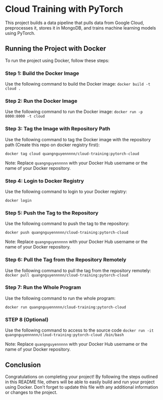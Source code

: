 # Cloud Training with PyTorch

This project builds a data pipeline that pulls data from Google Cloud, preprocesses it, stores it in MongoDB, and trains machine learning models using PyTorch.

## Running the Project with Docker

To run the project using Docker, follow these steps:

### Step 1: Build the Docker Image

Use the following command to build the Docker image:
`docker build -t cloud .`

### Step 2: Run the Docker Image

Use the following command to run the Docker image:
`docker run -p 8000:8000 -t cloud`

### Step 3: Tag the Image with Repository Path

Use the following command to tag the Docker image with the repository path (Create this repo on docker registry first):

`docker tag cloud quangnguyennnnn/cloud-training:pytorch-cloud`

Note: Replace `quangnguyennnnn` with your Docker Hub username or the name of your Docker repository.

### Step 4: Login to Docker Registry

Use the following command to login to your Docker registry:

`docker login`

### Step 5: Push the Tag to the Repository

Use the following command to push the tag to the repository:

`docker push quangnguyennnnn/cloud-training:pytorch-cloud`

Note: Replace `quangnguyennnnn` with your Docker Hub username or the name of your Docker repository.

### Step 6: Pull the Tag from the Repository Remotely

Use the following command to pull the tag from the repository remotely:
`docker pull quangnguyennnnn/cloud-training:pytorch-cloud`

### Step 7: Run the Whole Program

Use the following command to run the whole program:

`docker run quangnguyennnnn/cloud-training:pytorch-cloud`

### STEP 8 (Optional) ###
Use the following command to access to the source code
`docker run -it quangnguyennnnn/cloud-training:pytorch-cloud /bin/bash`

Note: Replace `quangnguyennnnn` with your Docker Hub username or the name of your Docker repository.

## Conclusion

Congratulations on completing your project! By following the steps outlined in this README file, others will be able to easily build and run your project using Docker. Don't forget to update this file with any additional information or changes to the project.
